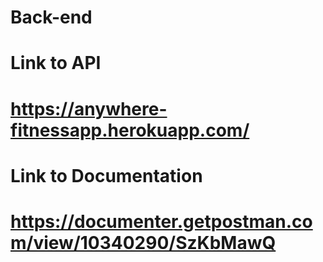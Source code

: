 # Back-end
# 
# Link to API 

# https://anywhere-fitnessapp.herokuapp.com/
# 
# 


# Link to Documentation

# https://documenter.getpostman.com/view/10340290/SzKbMawQ